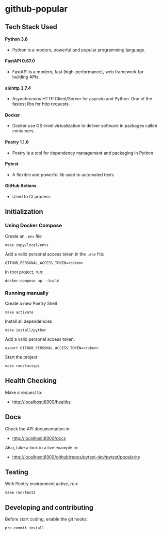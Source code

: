 # github-popular

## Tech Stack Used
#### Python 3.8
- Python is a modern, powerful and popular programming language.

#### FastAPI 0.67.0
- FastAPI is a modern, fast (high-performance), web framework for building APIs.

#### aiohttp 3.7.4
- Asynchronous HTTP Client/Server for asyncio and Python. One of the fastest libs for http requests.

#### Docker
- Docker use OS-level virtualization to deliver software in packages called containers.

#### Poetry 1.1.6
- Poetry is a tool for dependency management and packaging in Python.

#### Pytest
- A flexible and powerful lib used to automated tests

#### GitHub Actions
- Used to CI process

## Initialization

### Using Docker Compose
Create an `.env` file
```
make copy/local/envs
```

Add a valid personal access token in the `.env` file:
```
GITHUB_PERSONAL_ACCESS_TOKEN=<token>
```

In root project, run:
```
docker-compose up --build
```

### Running manually
Create a new Poetry Shell
```
make activate
```

Install all dependencies
```
make install/python
```

Add a valid personal access token:
```
export GITHUB_PERSONAL_ACCESS_TOKEN=<token>
```

Start the project
```
make run/fastapi
```


## Health Checking
Make a request to:
- [http://localhost:8000/healthz](http://localhost:8000/healthz)


## Docs
Check the API documentation in:
- [http://localhost:8000/docs](http://localhost:8000/docs)

Also, take a look in a live example in:
- [http://localhost:8000/github/repos/pytest-dev/pytest/popularity](http://localhost:8000/github/repos/pytest-dev/pytest/popularity)


## Testing
With Poetry environment active, run:
```
make run/tests
```


## Developing and contributing
Before start coding, enable the git hooks:
```
pre-commit install
```
